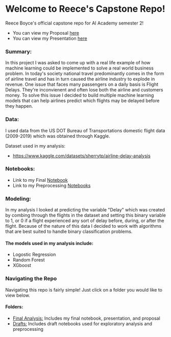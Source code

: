 # Welcome to Reece's Capstone Repo!
Reece Boyce's official capstone repo for AI Academy semester 2!

* You can view my Proposal [here](https://github.com/reboyce/CapstoneFinal/blob/main/FInal%20Analysis/Reece_Boyce_Capstone_Project_Proposal.pdf)
* You can view my Presentation [here]()

### Summary:
In this project I was asked to come up with a real life example of how machine learning could be implemented to solve a real world business problem. In today's society national travel predominantly comes in the form of airline travel and has in turn caused the airline industry to explode in revenue. One issue that faces many passengers on a daily basis is Flight Delays. They're inconvienent and often lose both the airline and customers money. To solve this issue I decided to build multiple machine learning models that can help airlines predict which flights may be delayed before they happen.

### Data:
I used data from the US DOT Bureau of Transportations domestic flight data (2009-2019) which was obtained through Kaggle.

Dataset used in my analysis:
* https://www.kaggle.com/datasets/sherrytp/airline-delay-analysis

### Notebooks:
* Link to my Final [Notebook](https://github.com/reboyce/CapstoneFinal/blob/main/FInal%20Analysis/Capstone-AirplaneDelayAnalysis.ipynb)
* Link to my Preprocessing [Notebooks](https://github.com/reboyce/CapstoneFinal/tree/main/Drafts)

### Modeling:
In my analysis I looked at predicting the variable "Delay" which was created by combing through the flights in the dataset and setting this binary variable to 1, or 0 if a flight experienced any sort of delay before, during, or after the flight. Because of the nature of this data I decided to work with algorithms that are best suited to handle binary classification problems. 
#### The models used in my analysis include:
* Logostic Regression 
* Random Forest
* XGboost

### Navigating the Repo
Navigating this repo is fairly simple! Just click on a folder you would like to view below.
#### Folders:
* [Final Analysis:](https://github.com/reboyce/CapstoneFinal/tree/main/FInal%20Analysis) Includes my final notebook, presentation, and proposal
* [Drafts:](https://github.com/reboyce/CapstoneFinal/tree/main/Drafts) Includes draft notebooks used for exploratory analysis and preprocessing 




